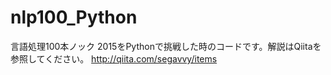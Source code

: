 # nlp100_Python
言語処理100本ノック 2015をPythonで挑戦した時のコードです。解説はQiitaを参照してください。
http://qiita.com/segavvy/items
